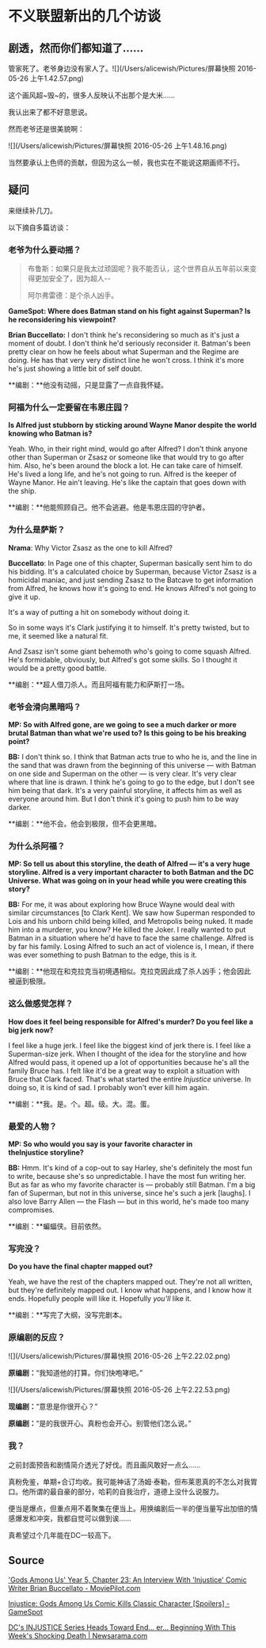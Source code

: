# 不义联盟新出的几个访谈

## 剧透，然而你们都知道了……

管家死了。老爷身边没有家人了。![](/Users/alicewish/Pictures/屏幕快照 2016-05-26 上午1.42.57.png)

这个画风超~毁~的，很多人反映认不出那个是大米……

我认出来了都不好意思说。

然而老爷还是很美貌啊：

![](/Users/alicewish/Pictures/屏幕快照 2016-05-26 上午1.48.16.png)

当然要承认上色师的贡献，但因为这么一帧，我也实在不能说这期画师不行。

## 疑问

来继续补几刀。

以下摘自多篇访谈：

### 老爷为什么要动摇？

> 布鲁斯：如果只是我太过顽固呢？我不能否认，这个世界自从五年前以来变得更加安全了，因为超人--
>
> 阿尔弗雷德：是个杀人凶手。

**GameSpot: Where does Batman stand on his fight against Superman? Is he reconsidering his viewpoint?**

**Brian Buccellato:** I don't think he's reconsidering so much as it's just a moment of doubt. I don't think he'd seriously reconsider it. Batman's been pretty clear on how he feels about what Superman and the Regime are doing. He has that very very distinct line he won't cross. I think it's more he's just showing a little bit of self doubt.

**编剧：**他没有动摇，只是显露了一点自我怀疑。



### 阿福为什么一定要留在韦恩庄园？

**Is Alfred just stubborn by sticking around Wayne Manor despite the world knowing who Batman is?**

Yeah. Who, in their right mind, would go after Alfred? I don't think anyone other than Superman or Zsasz or someone like that would try to go after him. Also, he's been around the block a lot. He can take care of himself. He's lived a long life, and he's not going to run. Alfred is the keeper of Wayne Manor. He ain't leaving. He's like the captain that goes down with the ship.

**编剧：**他能照顾自己。他不会逃避。他是韦恩庄园的守护者。



### 为什么是萨斯？

**Nrama**: Why Victor Zsasz as the one to kill Alfred?

**Buccellato**: In Page one of this chapter, Superman basically sent him to do his bidding. It's a calculated choice by Superman, because Victor Zsasz is a homicidal maniac, and just sending Zsasz to the Batcave to get information from Alfred, he knows how it's going to end. He knows Alfred's not going to give it up.

It's a way of putting a hit on somebody without doing it.

So in some ways it's Clark justifying it to himself. It's pretty twisted, but to me, it seemed like a natural fit.

And Zsasz isn't some giant behemoth who's going to come squash Alfred. He's formidable, obviously, but Alfred's got some skills. So I thought it would be a pretty good battle.

**编剧：**超人借刀杀人。而且阿福有能力和萨斯打一场。



### 老爷会滑向黑暗吗？

**MP: So with Alfred gone, are we going to see a much darker or more brutal Batman than what we're used to? Is this going to be his breaking point?**

**BB:** I don't think so. I think that Batman acts true to who he is, and the line in the sand that was drawn from the beginning of this universe — with Batman on one side and Superman on the other — is very clear. It's very clear where that line is drawn. I think he's going to go to the edge, but I don't see him being that dark. It's a very painful storyline, it affects him as well as everyone around him. But I don't think it's going to push him to be way darker.

**编剧：**他不会。他会到极限，但不会更黑暗。



### 为什么杀阿福？

**MP: So tell us about this storyline, the death of Alfred — it's a very huge storyline. Alfred is a very important character to both Batman and the DC Universe. What was going on in your head while you were creating this story?**

**BB:** For me, it was about exploring how Bruce Wayne would deal with similar circumstances [to Clark Kent]. We saw how Superman responded to Lois and his unborn child being killed, and Metropolis being nuked. It made him into a murderer, you know? He killed the Joker. I really wanted to put Batman in a situation where he'd have to face the same challenge. Alfred is by far his family. Losing Alfred to such an act of violence is, I mean, if there was ever something to push Batman to the edge, this is it.

**编剧：**他现在和克拉克当初境遇相似。克拉克因此成了杀人凶手；他会因此被逼到极限。



### 这么做感觉怎样？

**How does it feel being responsible for Alfred's murder? Do you feel like a big jerk now?**

I feel like a huge jerk. I feel like the biggest kind of jerk there is. I feel like a Superman-size jerk. When I thought of the idea for the storyline and how Alfred would pass, it opened up a lot of opportunities because he's all the family Bruce has. I felt like it'd be a great way to exploit a situation with Bruce that Clark faced. That's what started the entire *Injustice* universe. In doing so, it is kind of sad. I probably won't ever kill him again.

**编剧：**我。是。个。超。级。大。混。蛋。



### 最爱的人物？

**MP: So who would you say is your favorite character in theInjustice storyline?**

**BB:** Hmm. It's kind of a cop-out to say Harley, she's definitely the most fun to write, because she's so unpredictable. I have the most fun writing her. But as far as who my favorite character is — probably still Batman. I'm a big fan of Superman, but not in this universe, since he's such a jerk [laughs]. I also love Barry Allen — the Flash — but in this world, he's made too many compromises.

**编剧：**蝙蝠侠。目前依然。



### 写完没？

**Do you have the final chapter mapped out?**

Yeah, we have the rest of the chapters mapped out. They're not all written, but they're definitely mapped out. I know what happens, and I know how it ends. Hopefully people will like it. Hopefully *you'll* like it.

**编剧：**写完了大纲，没写完剧本。



### 原编剧的反应？

![](/Users/alicewish/Pictures/屏幕快照 2016-05-26 上午2.22.02.png)

**原编剧：**“我知道他的打算。你们快咆哮吧。”

![](/Users/alicewish/Pictures/屏幕快照 2016-05-26 上午2.22.53.png)

**现编剧：**“意思是你很开心？”

**原编剧：**“是的我很开心。真粉也会开心。别管他们怎么说。”



### 我？

之前封面预告和剧情简介透光了好伐。而且画风敢好一点么……

真粉免鉴，单期+合订均收。我可能神话了汤姆·泰勒，但布莱恩真的不怎么对我胃口。他所谓的最自豪的部分，哈莉的自我治疗，道德上没什么说服力。

便当是爆点，但重点用不着聚集在便当上。用换编剧后一半的便当量写出加倍的情感爆发和冲突，我都自觉可以做到诶……

真希望过个几年能在DC一较高下。



## Source

['Gods Among Us' Year 5, Chapter 23: An Interview With 'Injustice' Comic Writer Brian Buccellato - MoviePilot.com](http://moviepilot.com/posts/3926563)

[Injustice: Gods Among Us Comic Kills Classic Character [Spoilers] - GameSpot](http://www.gamespot.com/articles/injustice-gods-among-us-comic-kills-classic-charac/1100-6440124/)

[DC's INJUSTICE Series Heads Toward End… er... Beginning With This Week's Shocking Death | Newsarama.com](http://www.newsarama.com/29450-dc-s-injustice-series-heads-toward-ed-or-beginning-with-this-week-s-shocking-death.html)





